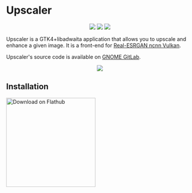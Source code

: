 # Upscaler

<p align="center"
    <a href="https://flathub.org/apps/details/io.gitlab.theevilskeleton.Upscaler" alt="Installs">
        <img src="https://img.shields.io/flathub/downloads/io.gitlab.theevilskeleton.Upscaler?label=Installs"/></a>
    <a href="https://matrix.to/#/#Upscaler:gnome.org" alt="Matrix">
        <img src="https://img.shields.io/matrix/upscaler:matrix.org"/></a>
    <a href="https://gitlab.gnome.org/World/Upscaler" alt="GitLab tag (latest by SemVer)">
        <img src="https://img.shields.io/gitlab/v/tag/World/Upscaler?gitlab_url=https%3A%2F%2Fgitlab.gnome.org&label=Upscaler" /></a>
</p>

Upscaler is a GTK4+libadwaita application that allows you to upscale and enhance a given image. It is a front-end for [Real-ESRGAN ncnn Vulkan](https://github.com/xinntao/Real-ESRGAN-ncnn-vulkan).

Upscaler's source code is available on [GNOME GitLab](https://gitlab.gnome.org/World/Upscaler).

<div align="center">
  <img src="https://gitlab.com/TheEvilSkeleton/Upscaler/-/raw/main/data/screenshots/0.png">
</div>

## Installation
<a href='https://flathub.org/apps/details/io.gitlab.theevilskeleton.Upscaler'><img width='240' alt='Download on Flathub' src='https://flathub.org/assets/badges/flathub-badge-en.png'/></a>
